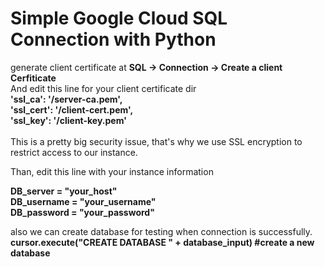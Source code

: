 # Simple Google Cloud SQL Connection with Python<br />
generate client certificate at **SQL -> Connection -> Create a client Cerfiticate**<br />
And edit this line for your client certificate dir<br />
    **'ssl_ca': '/server-ca.pem',<br />
    'ssl_cert': '/client-cert.pem',<br />
    'ssl_key': '/client-key.pem'<br /><br />**
This is a pretty big security issue, that's why we use SSL encryption to restrict access to our instance.<br />

Than, edit this line with your instance information<br />

**DB_server = "your_host"**<br />
**DB_username = "your_username"**<br />
**DB_password = "your_password"**<br />

also we can create database for testing when connection is successfully.<br />
**cursor.execute("CREATE DATABASE " + database_input)  #create a new database**<br />
